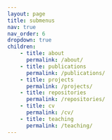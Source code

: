 ```yaml
---
layout: page
title: submenus
nav: true
nav_order: 6
dropdown: true
children: 
    - title: about
      permalink: /about/
    - title: publications
      permalink: /publications/
    - title: projects
      permalink: /projects/
    - title: repositories
      permalink: /repositories/
    - title: cv
      permalink: /cv/
    - title: teaching
      permalink: /teaching/
---
```

